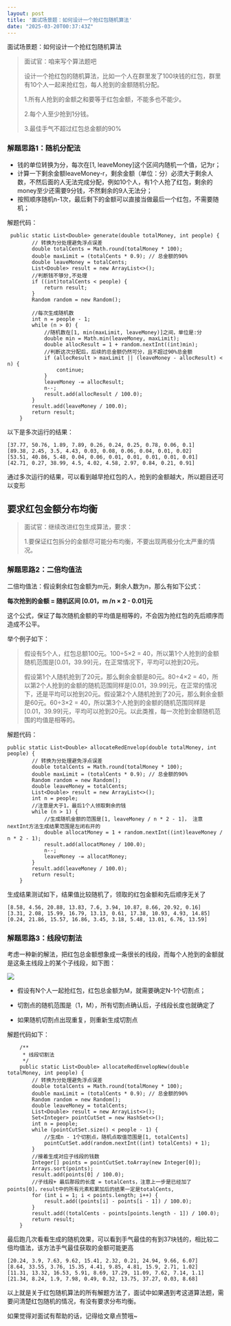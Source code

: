 ```yaml
---
layout: post
title: '面试场景题：如何设计一个抢红包随机算法'
date: "2025-03-20T00:37:43Z"
---
```

面试场景题：如何设计一个抢红包随机算法

> 面试官：咱来写个算法题吧
> 
> 设计一个抢红包的随机算法，比如一个人在群里发了100块钱的红包，群里有10个人一起来抢红包，每人抢到的金额随机分配。
> 
> 1.所有人抢到的金额之和要等于红包金额，不能多也不能少。
> 
> 2.每个人至少抢到1分钱。
> 
> 3.最佳手气不超过红包总金额的90%

### 解题思路1：随机分配法

*   钱的单位转换为分，每次在\[1, leaveMoney\]这个区间内随机一个值，记为r；
*   计算一下剩余金额leaveMoney-r，剩余金额（单位：分）必须大于剩余人数，不然后面的人无法完成分配，例如10个人，有1个人抢了红包，剩余的money至少还需要9分钱，不然剩余的9人无法分；
*   按照顺序随机n-1次，最后剩下的金额可以直接当做最后一个红包，不需要随机；

解题代码：

     public static List<Double> generate(double totalMoney, int people) {
            // 转换为分处理避免浮点误差
            double totalCents = Math.round(totalMoney * 100);
            double maxLimit = (totalCents * 0.9); // 总金额的90%
            double leaveMoney = totalCents;
            List<Double> result = new ArrayList<>();
            //判断钱不够分,不处理
            if ((int)totalCents < people) {
                return result;
            }
            Random random = new Random();
    
            //每次生成随机数
            int n = people - 1;
            while (n > 0) {
                //随机数在[1, min(maxLimit, leaveMoney)]之间，单位是:分
                double min = Math.min(leaveMoney, maxLimit);
                double allocResult = 1 + random.nextInt((int)min);
                //判断这次分配后，后续的总金额仍然可分，且不超过90%总金额
                if (allocResult > maxLimit || (leaveMoney - allocResult) < n) {
                    continue;
                }
                leaveMoney -= allocResult;
                n--;
                result.add(allocResult / 100.0);
            }
            result.add(leaveMoney / 100.0);
            return result;
        }
    

以下是多次运行的结果：

    [37.77, 50.76, 1.89, 7.89, 0.26, 0.24, 0.25, 0.78, 0.06, 0.1]
    [89.38, 2.45, 3.5, 4.43, 0.03, 0.08, 0.06, 0.04, 0.01, 0.02]
    [53.51, 40.86, 5.48, 0.04, 0.06, 0.01, 0.01, 0.01, 0.01, 0.01]
    [42.71, 0.27, 38.99, 4.5, 4.02, 4.58, 2.97, 0.84, 0.21, 0.91]
    

通过多次运行的结果，可以看到越早抢红包的人，抢到的金额越大，所以题目还可以变形

要求红包金额分布均衡
----------

> 面试官：继续改进红包生成算法，要求：
> 
> 1.要保证红包拆分的金额尽可能分布均衡，不要出现两极分化太严重的情况。

### 解题思路2：二倍均值法

二倍均值法：假设剩余红包金额为m元，剩余人数为n，那么有如下公式：

**每次抢到的金额 = 随机区间 \[0.01，m /n × 2 - 0.01\]元**

这个公式，保证了每次随机金额的平均值是相等的，不会因为抢红包的先后顺序而造成不公平。

举个例子如下：

> 假设有5个人，红包总额100元。100÷5×2 = 40，所以第1个人抢到的金额随机范围是\[0.01，39.99\]元，在正常情况下，平均可以抢到20元。
> 
> 假设第1个人随机抢到了20元，那么剩余金额是80元。80÷4×2 = 40，所以第2个人抢到的金额的随机范围同样是\[0.01，39.99\]元，在正常的情况下，还是平均可以抢到20元。假设第2个人随机抢到了20元，那么剩余金额是60元。60÷3×2 = 40，所以第3个人抢到的金额的随机范围同样是\[0.01，39.99\]元，平均可以抢到20元。以此类推，每一次抢到金额随机范围的均值是相等的。

解题代码：

    public static List<Double> allocateRedEnvelop(double totalMoney, int people) {
            // 转换为分处理避免浮点误差
            double totalCents = Math.round(totalMoney * 100);
            double maxLimit = (totalCents * 0.9); // 总金额的90%
            Random random = new Random();
            double leaveMoney = totalCents;
            List<Double> result = new ArrayList<>();
            int n = people;
            //注意是大于1，最后1个人领取剩余的钱
            while (n > 1) {
                //生成随机金额的范围是[1, leaveMoney / n * 2 - 1]， 注意nextInt方法生成结果范围是左闭右开的
                double allocatMoney = 1 + random.nextInt((int)leaveMoney / n * 2 - 1);
                result.add(allocatMoney / 100.0);
                n--;
                leaveMoney -= allocatMoney;
            }
            result.add(leaveMoney / 100.0);
            return result;
        }
    

生成结果测试如下，结果值比较随机了，领取的红包金额和先后顺序无关了

    [8.58, 4.56, 20.88, 13.83, 7.6, 3.94, 10.87, 8.66, 20.92, 0.16]
    [3.31, 2.08, 15.99, 16.79, 13.13, 0.61, 17.38, 10.93, 4.93, 14.85]
    [0.24, 21.86, 15.57, 16.86, 3.45, 3.18, 5.48, 13.01, 6.76, 13.59]
    

### 解题思路3：线段切割法

考虑一种新的解法，把红包总金额想象成一条很长的线段，而每个人抢到的金额就是这条主线段上的某个子线段，如下图：

![](https://img2024.cnblogs.com/blog/2784584/202503/2784584-20250319205100251-864012795.png)

*   假设有N个人一起抢红包，红包总金额为M，就需要确定N-1个切割点；
    
*   切割点的随机范围是（1，M），所有切割点确认后，子线段长度也就确定了
    
*   如果随机切割点出现重复，则重新生成切割点
    

解题代码如下：

        /**
         * 线段切割法
         */
        public static List<Double> allocateRedEnvelopNew(double totalMoney, int people) {
            // 转换为分处理避免浮点误差
            double totalCents = Math.round(totalMoney * 100);
            double maxLimit = (totalCents * 0.9); // 总金额的90%
            Random random = new Random();
            double leaveMoney = totalCents;
            List<Double> result = new ArrayList<>();
            Set<Integer> pointCutSet = new HashSet<>();
            int n = people;
            while (pointCutSet.size() < people - 1) {
                //生成n - 1个切割点，随机点取值范围是[1, totalCents]
                pointCutSet.add(random.nextInt((int) totalCents) + 1);
            }
            //接着生成对应子线段的钱数
            Integer[] points = pointCutSet.toArray(new Integer[0]);
            Arrays.sort(points);
            result.add(points[0] / 100.0);
            //子线段+ 最后那段的长度 = totalCents，注意上一步是已经加了points[0]，result中的所有元素和累加后的结果一定是totalCents,
            for (int i = 1; i < points.length; i++) {
                result.add((points[i] - points[i - 1]) / 100.0);
            }
            result.add((totalCents - points[points.length - 1]) / 100.0);
            return result;
        }
    

最后跑几次看看生成的随机效果，可以看到手气最佳的有到37块钱的，相比较二倍均值法，该方法手气最佳获取的金额可能更高

    [20.24, 3.9, 7.63, 9.62, 15.41, 2.32, 0.21, 24.94, 9.66, 6.07]
    [8.64, 33.55, 3.76, 15.35, 4.41, 9.85, 4.81, 15.9, 2.71, 1.02]
    [11.31, 13.32, 16.53, 5.91, 8.69, 17.29, 11.09, 7.62, 7.14, 1.1]
    [21.34, 8.24, 1.9, 7.98, 0.49, 0.32, 13.75, 37.27, 0.03, 8.68]
    

以上就是关于红包随机算法的所有解题方法了，面试中如果遇到考这道算法题，需要问清楚红包随机的情况，有没有要求分布均衡。

如果觉得对面试有帮助的话，记得给文章点赞哦~